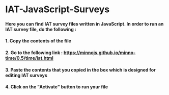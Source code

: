 # IAT-JavaScript-Surveys

#### Here you can find IAT survey files written in JavaScript. In order to run an IAT survey file, do the following :

#### 1. Copy the contents of the file

#### 2. Go to the following link : https://minnojs.github.io/minno-time/0.5/time/iat.html

#### 3. Paste the contents that you copied in the box which is designed for editing IAT surveys

#### 4. Click on the "Activate" button to run your file
